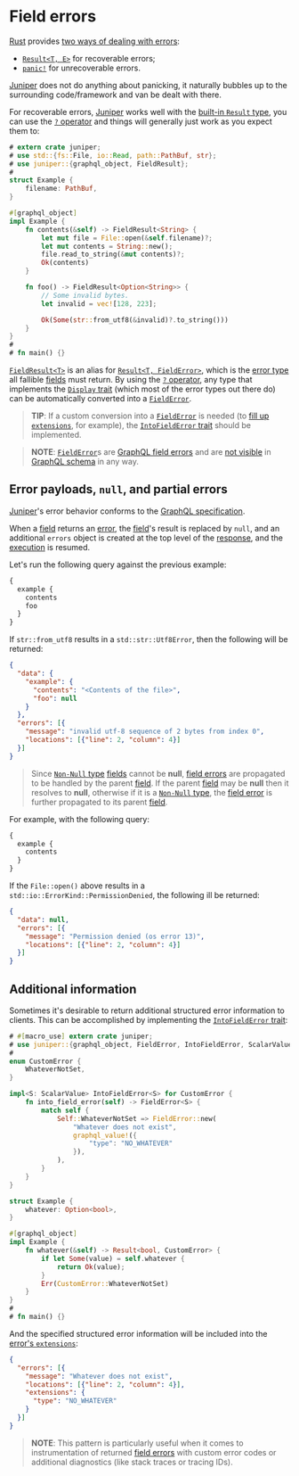 Field errors
============

[Rust] provides [two ways of dealing with errors][11]:
- [`Result<T, E>`][12] for recoverable errors;
- [`panic!`][13] for unrecoverable errors.

[Juniper] does not do anything about panicking, it naturally bubbles up to the surrounding code/framework and van be dealt with there.

For recoverable errors, [Juniper] works well with the [built-in `Result` type][12], you can use the [`?` operator][14] and things will generally just work as you expect them to:
```rust
# extern crate juniper;
# use std::{fs::File, io::Read, path::PathBuf, str};
# use juniper::{graphql_object, FieldResult};
#
struct Example {
    filename: PathBuf,
}

#[graphql_object]
impl Example {
    fn contents(&self) -> FieldResult<String> {
        let mut file = File::open(&self.filename)?;
        let mut contents = String::new();
        file.read_to_string(&mut contents)?;
        Ok(contents)
    }

    fn foo() -> FieldResult<Option<String>> {
        // Some invalid bytes.
        let invalid = vec![128, 223];

        Ok(Some(str::from_utf8(&invalid)?.to_string()))
    }
}
#
# fn main() {}
```

[`FieldResult<T>`][21] is an alias for [`Result<T, FieldError>`][22], which is the [error type][1] all fallible [fields][6] must return. By using the [`?` operator][14], any type that implements the [`Display` trait][15] (which most of the error types out there do) can be automatically converted into a [`FieldError`][22].

> **TIP**: If a custom conversion into a [`FieldError`][22] is needed (to [fill up `extensions`][2], for example), the [`IntoFieldError` trait][23] should be implemented.

> **NOTE**: [`FieldError`][22]s are [GraphQL field errors][1] and are [not visible][9] in [GraphQL schema][8] in any way.




## Error payloads, `null`, and partial errors

[Juniper]'s error behavior conforms to the [GraphQL specification][0].

When a [field][6] returns an [error][11], the [field][6]'s result is replaced by `null`, and an additional `errors` object is created at the top level of the [response][7], and the [execution][5] is resumed.

Let's run the following query against the previous example:
```graphql
{
  example {
    contents
    foo
  }
}
```

If `str::from_utf8` results in a `std::str::Utf8Error`, then the following will be returned:
```json
{
  "data": {
    "example": {
      "contents": "<Contents of the file>",
      "foo": null
    }
  },
  "errors": [{
    "message": "invalid utf-8 sequence of 2 bytes from index 0",
    "locations": [{"line": 2, "column": 4}]
  }]
}
```

> Since [`Non-Null` type][4] [fields][5] cannot be **null**, [field errors][1] are propagated to be handled by the parent [field][5]. If the parent [field][5] may be **null** then it resolves to **null**, otherwise if it is a [`Non-Null` type][4], the [field error][1] is further propagated to its parent [field][5].

For example, with the following query:
```graphql
{
  example {
    contents
  }
}
```

If the `File::open()` above results in a `std::io::ErrorKind::PermissionDenied`, the following ill be returned:
```json
{
  "data": null,
  "errors": [{
    "message": "Permission denied (os error 13)",
    "locations": [{"line": 2, "column": 4}]
  }]
}
```




## Additional information

Sometimes it's desirable to return additional structured error information to clients. This can be accomplished by implementing the [`IntoFieldError` trait][23]:
```rust
# #[macro_use] extern crate juniper;
# use juniper::{graphql_object, FieldError, IntoFieldError, ScalarValue};
#
enum CustomError {
    WhateverNotSet,
}

impl<S: ScalarValue> IntoFieldError<S> for CustomError {
    fn into_field_error(self) -> FieldError<S> {
        match self {
            Self::WhateverNotSet => FieldError::new(
                "Whatever does not exist",
                graphql_value!({
                    "type": "NO_WHATEVER"
                }),
            ),
        }
    }
}

struct Example {
    whatever: Option<bool>,
}

#[graphql_object]
impl Example {
    fn whatever(&self) -> Result<bool, CustomError> {
        if let Some(value) = self.whatever {
            return Ok(value);
        }
        Err(CustomError::WhateverNotSet)
    }
}
#
# fn main() {}
```
And the specified structured error information will be included into the [error's `extensions`][2]:
```json
{
  "errors": [{
    "message": "Whatever does not exist",
    "locations": [{"line": 2, "column": 4}],
    "extensions": {
      "type": "NO_WHATEVER"
    }
  }]
}
```
> **NOTE**: This pattern is particularly useful when it comes to instrumentation of returned [field errors][1] with custom error codes or additional diagnostics (like stack traces or tracing IDs).




[GraphQL]: https://graphql.org
[Juniper]: https://docs.rs/juniper
[Rust]: https://www.rust-lang.org

[0]: https://spec.graphql.org/October2021#sec-Handling-Field-Errors
[1]: https://spec.graphql.org/October2021#sec-Errors.Field-errors
[2]: https://spec.graphql.org/October2021#sel-GAPHRPZCAACCC_7Q
[4]: https://spec.graphql.org/October2021#sec-Non-Null
[5]: https://spec.graphql.org/October2021#sec-Execution
[6]: https://spec.graphql.org/October2021#sec-Language.Fields
[7]: https://spec.graphql.org/October2021#sec-Response
[8]: https://graphql.org/learn/schema
[9]: https://spec.graphql.org/October2021#sec-Introspection
[11]: https://doc.rust-lang.org/book/ch09-00-error-handling.html
[12]: https://doc.rust-lang.org/stable/std/result/enum.Result.html
[13]: https://doc.rust-lang.org/stable/std/macro.panic.html
[14]: https://doc.rust-lang.org/book/ch09-02-recoverable-errors-with-result.html#a-shortcut-for-propagating-errors-the--operator
[15]: https://doc.rust-lang.org/stable/std/fmt/trait.Display.html
[21]: https://docs.rs/juniper/latest/juniper/executor/type.FieldResult.html
[22]: https://docs.rs/juniper/latest/juniper/executor/struct.FieldError.html
[23]: https://docs.rs/juniper/latest/juniper/executor/trait.IntoFieldError.html
